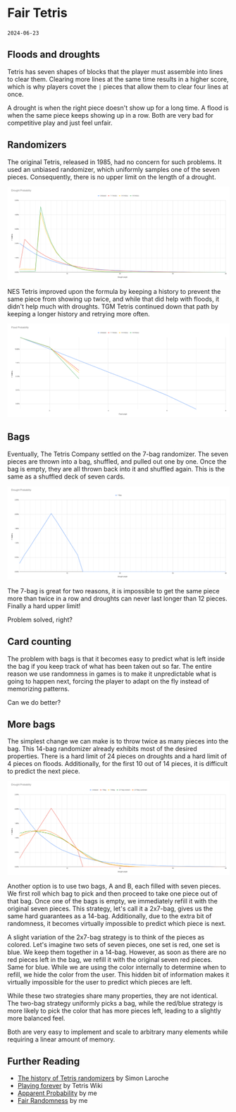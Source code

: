 # Fair Tetris
`2024-06-23`

## Floods and droughts

Tetris has seven shapes of blocks that the player must assemble into lines to clear them. Clearing more lines at the same time results in a higher score, which is why players covet the `|` pieces that allow them to clear four lines at once.

A drought is when the right piece doesn't show up for a long time. A flood is when the same piece keeps showing up in a row. Both are very bad for competitive play and just feel unfair.

## Randomizers

The original Tetris, released in 1985, had no concern for such problems. It used an unbiased randomizer, which uniformly samples one of the seven pieces. Consequently, there is no upper limit on the length of a drought.

![Unbiased drought](fair-tetris/classic-drought.png)

NES Tetris improved upon the formula by keeping a history to prevent the same piece from showing up twice, and while that did help with floods, it didn't help much with droughts. TGM Tetris continued down that path by keeping a longer history and retrying more often.

![Unbiased flood](fair-tetris/classic-flood.png)

## Bags

Eventually, The Tetris Company settled on the 7-bag randomizer. The seven pieces are thrown into a bag, shuffled, and pulled out one by one. Once the bag is empty, they are all thrown back into it and shuffled again. This is the same as a shuffled deck of seven cards.

![7-bag drought](fair-tetris/bag-drought.png)

The 7-bag is great for two reasons, it is impossible to get the same piece more than twice in a row and droughts can never last longer than 12 pieces. Finally a hard upper limit!

Problem solved, right?

## Card counting

The problem with bags is that it becomes easy to predict what is left inside the bag if you keep track of what has been taken out so far. The entire reason we use randomness in games is to make it unpredictable what is going to happen next, forcing the player to adapt on the fly instead of memorizing patterns.

Can we do better?

## More bags

The simplest change we can make is to throw twice as many pieces into the bag. This 14-bag randomizer already exhibits most of the desired properties. There is a hard limit of 24 pieces on droughts and a hard limit of 4 pieces on floods. Additionally, for the first 10 out of 14 pieces, it is difficult to predict the next piece.

![7-bag drought](fair-tetris/bags-drought.png)

Another option is to use two bags, A and B, each filled with seven pieces. We first roll which bag to pick and then proceed to take one piece out of that bag. Once one of the bags is empty, we immediately refill it with the original seven pieces. This strategy, let's call it a 2x7-bag, gives us the same hard guarantees as a 14-bag. Additionally, due to the extra bit of randomness, it becomes virtually impossible to predict which piece is next.

A slight variation of the 2x7-bag strategy is to think of the pieces as colored. Let's imagine two sets of seven pieces, one set is red, one set is blue. We keep them together in a 14-bag. However, as soon as there are no red pieces left in the bag, we refill it with the original seven red pieces. Same for blue. While we are using the color internally to determine when to refill, we hide the color from the user. This hidden bit of information makes it virtually impossible for the user to predict which pieces are left.

While these two strategies share many properties, they are not identical. The two-bag strategy uniformly picks a bag, while the red/blue strategy is more likely to pick the color that has more pieces left, leading to a slightly more balanced feel.

Both are very easy to implement and scale to arbitrary many elements while requiring a linear amount of memory.

## Further Reading
- [The history of Tetris randomizers](https://simon.lc/the-history-of-tetris-randomizers) by Simon Laroche
- [Playing forever](https://tetris.wiki/Playing_forever) by Tetris Wiki
- [Apparent Probability](apparent-probability.html) by me
- [Fair Randomness](fair-randomness.html) by me
